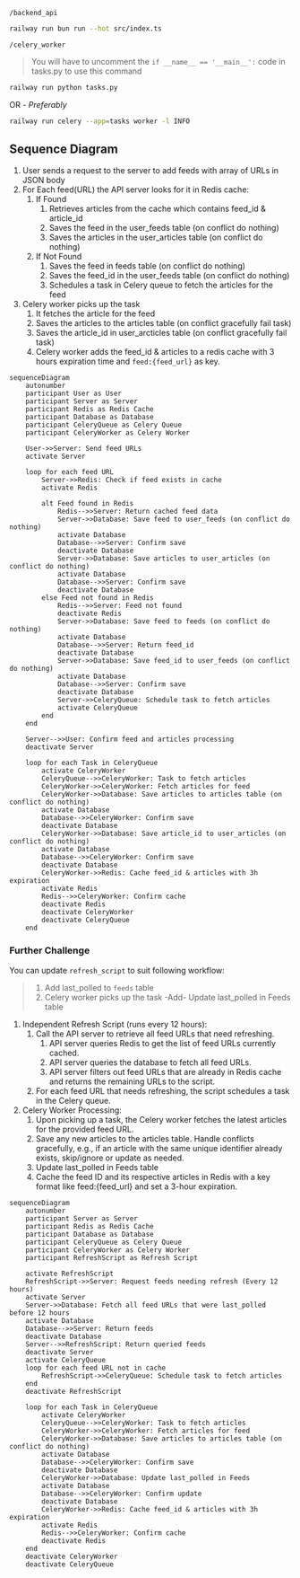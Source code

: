 
`/backend_api`
```sh
railway run bun run --hot src/index.ts
```

`/celery_worker`
> You will have to uncomment the `if __name__ == '__main__':` code in tasks.py to use this command

```sh
railway run python tasks.py
```

OR - _Preferably_

```sh
railway run celery --app=tasks worker -l INFO
```

## Sequence Diagram

1. User sends a request to the server to add feeds with array of URLs in JSON body
2. For Each feed(URL) the API server looks for it in Redis cache:
    1. If Found
        1. Retrieves articles from the cache which contains feed_id & article_id
        2. Saves the feed in the user_feeds table (on conflict do nothing)
        3. Saves the articles in the user_articles table (on conflict do nothing)
    2. If Not Found
        1. Saves the feed in feeds table (on conflict do nothing)
        2. Saves the feed_id in the user_feeds table (on conflict do nothing)
        3. Schedules a task in Celery queue to fetch the articles for the feed
3. Celery worker picks up the task
    1. It fetches the article for the feed
    2. Saves the articles to the articles table (on conflict gracefully fail task)
    3. Saves the article_id in user_arcticles table (on conflict gracefully fail task)
    4. Celery worker adds the feed_id & articles to a redis cache with 3 hours expiration time and `feed:{feed_url}` as key.

```mermaid
sequenceDiagram
    autonumber
    participant User as User
    participant Server as Server
    participant Redis as Redis Cache
    participant Database as Database
    participant CeleryQueue as Celery Queue
    participant CeleryWorker as Celery Worker

    User->>Server: Send feed URLs
    activate Server

    loop for each feed URL
        Server->>Redis: Check if feed exists in cache
        activate Redis

        alt Feed found in Redis
            Redis-->>Server: Return cached feed data
            Server->>Database: Save feed to user_feeds (on conflict do nothing)
            activate Database
            Database-->>Server: Confirm save
            deactivate Database
            Server->>Database: Save articles to user_articles (on conflict do nothing)
            activate Database
            Database-->>Server: Confirm save
            deactivate Database
        else Feed not found in Redis
            Redis-->>Server: Feed not found
            deactivate Redis
            Server->>Database: Save feed to feeds (on conflict do nothing)
            activate Database
            Database-->>Server: Return feed_id
            deactivate Database
            Server->>Database: Save feed_id to user_feeds (on conflict do nothing)
            activate Database
            Database-->>Server: Confirm save
            deactivate Database
            Server->>CeleryQueue: Schedule task to fetch articles
            activate CeleryQueue
        end
    end

    Server-->>User: Confirm feed and articles processing
    deactivate Server

    loop for each Task in CeleryQueue
        activate CeleryWorker
        CeleryQueue-->>CeleryWorker: Task to fetch articles
        CeleryWorker->>CeleryWorker: Fetch articles for feed
        CeleryWorker->>Database: Save articles to articles table (on conflict do nothing)
        activate Database
        Database-->>CeleryWorker: Confirm save
        deactivate Database
        CeleryWorker->>Database: Save article_id to user_articles (on conflict do nothing)
        activate Database
        Database-->>CeleryWorker: Confirm save
        deactivate Database
        CeleryWorker->>Redis: Cache feed_id & articles with 3h expiration
        activate Redis
        Redis-->>CeleryWorker: Confirm cache
        deactivate Redis
        deactivate CeleryWorker
        deactivate CeleryQueue
    end
```

### Further Challenge
You can update `refresh_script` to suit following workflow:

> 1. Add last_polled to `feeds` table
> 2. Celery worker picks up the task -Add- Update last_polled in Feeds table

1. Independent Refresh Script (runs every 12 hours):
    1. Call the API server to retrieve all feed URLs that need refreshing.
        1. API server queries Redis to get the list of feed URLs currently cached.
        2. API server queries the database to fetch all feed URLs.
        3. API server filters out feed URLs that are already in Redis cache and returns the remaining URLs to the script.
    2. For each feed URL that needs refreshing, the script schedules a task in the Celery queue.
2. Celery Worker Processing:
    1. Upon picking up a task, the Celery worker fetches the latest articles for the provided feed URL.
    2. Save any new articles to the articles table. Handle conflicts gracefully, e.g., if an article with the same unique identifier already exists, skip/ignore or update as needed.
    3. Update last_polled in Feeds table
    4. Cache the feed ID and its respective articles in Redis with a key format like feed:{feed_url} and set a 3-hour expiration.

```mermaid
sequenceDiagram
    autonumber
    participant Server as Server
    participant Redis as Redis Cache
    participant Database as Database
    participant CeleryQueue as Celery Queue
    participant CeleryWorker as Celery Worker
    participant RefreshScript as Refresh Script

    activate RefreshScript
    RefreshScript->>Server: Request feeds needing refresh (Every 12 hours)
    activate Server
    Server->>Database: Fetch all feed URLs that were last_polled before 12 hours
    activate Database
    Database-->>Server: Return feeds
    deactivate Database
    Server-->>RefreshScript: Return queried feeds
    deactivate Server
    activate CeleryQueue
    loop for each feed URL not in cache
        RefreshScript->>CeleryQueue: Schedule task to fetch articles
    end
    deactivate RefreshScript

    loop for each Task in CeleryQueue
        activate CeleryWorker
        CeleryQueue-->>CeleryWorker: Task to fetch articles
        CeleryWorker->>CeleryWorker: Fetch articles for feed
        CeleryWorker->>Database: Save articles to articles table (on conflict do nothing)
        activate Database
        Database-->>CeleryWorker: Confirm save
        deactivate Database
        CeleryWorker->>Database: Update last_polled in Feeds
        activate Database
        Database-->>CeleryWorker: Confirm update
        deactivate Database
        CeleryWorker->>Redis: Cache feed_id & articles with 3h expiration
        activate Redis
        Redis-->>CeleryWorker: Confirm cache
        deactivate Redis
    end
    deactivate CeleryWorker
    deactivate CeleryQueue

```
